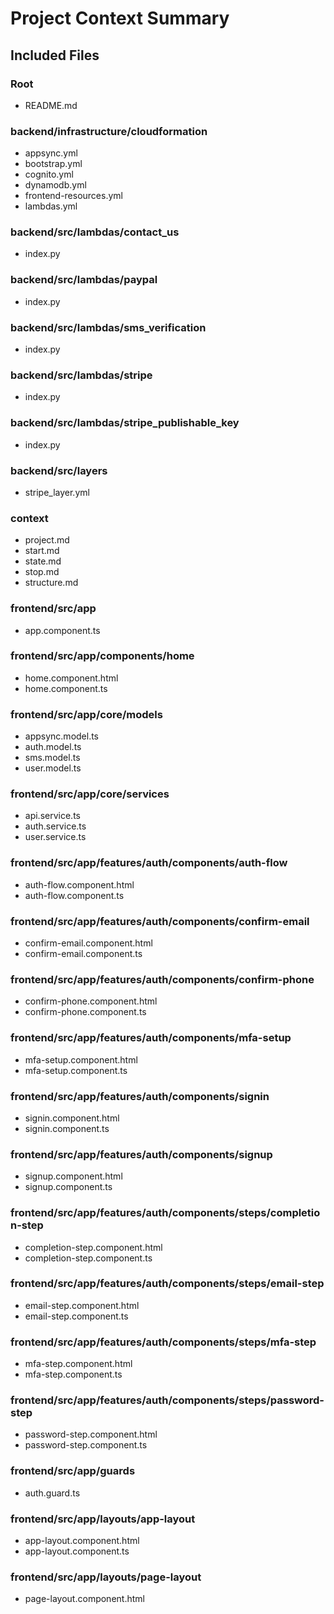 # Project Context Summary

## Included Files


### Root
- README.md

### backend/infrastructure/cloudformation
- appsync.yml
- bootstrap.yml
- cognito.yml
- dynamodb.yml
- frontend-resources.yml
- lambdas.yml

### backend/src/lambdas/contact_us
- index.py

### backend/src/lambdas/paypal
- index.py

### backend/src/lambdas/sms_verification
- index.py

### backend/src/lambdas/stripe
- index.py

### backend/src/lambdas/stripe_publishable_key
- index.py

### backend/src/layers
- stripe_layer.yml

### context
- project.md
- start.md
- state.md
- stop.md
- structure.md

### frontend/src/app
- app.component.ts

### frontend/src/app/components/home
- home.component.html
- home.component.ts

### frontend/src/app/core/models
- appsync.model.ts
- auth.model.ts
- sms.model.ts
- user.model.ts

### frontend/src/app/core/services
- api.service.ts
- auth.service.ts
- user.service.ts

### frontend/src/app/features/auth/components/auth-flow
- auth-flow.component.html
- auth-flow.component.ts

### frontend/src/app/features/auth/components/confirm-email
- confirm-email.component.html
- confirm-email.component.ts

### frontend/src/app/features/auth/components/confirm-phone
- confirm-phone.component.html
- confirm-phone.component.ts

### frontend/src/app/features/auth/components/mfa-setup
- mfa-setup.component.html
- mfa-setup.component.ts

### frontend/src/app/features/auth/components/signin
- signin.component.html
- signin.component.ts

### frontend/src/app/features/auth/components/signup
- signup.component.html
- signup.component.ts

### frontend/src/app/features/auth/components/steps/completion-step
- completion-step.component.html
- completion-step.component.ts

### frontend/src/app/features/auth/components/steps/email-step
- email-step.component.html
- email-step.component.ts

### frontend/src/app/features/auth/components/steps/mfa-step
- mfa-step.component.html
- mfa-step.component.ts

### frontend/src/app/features/auth/components/steps/password-step
- password-step.component.html
- password-step.component.ts

### frontend/src/app/guards
- auth.guard.ts

### frontend/src/app/layouts/app-layout
- app-layout.component.html
- app-layout.component.ts

### frontend/src/app/layouts/page-layout
- page-layout.component.html
